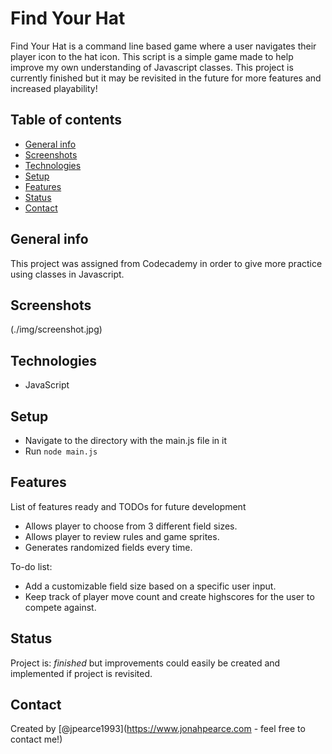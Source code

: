 # Find Your Hat 
Find Your Hat is a command line based game where a user navigates their player icon to the hat icon. This script is a simple game made to help improve my own understanding of Javascript classes. This project is currently finished but it may be revisited in the future for more features and increased playability!

## Table of contents
* [General info](#general-info)
* [Screenshots](#screenshots)
* [Technologies](#technologies)
* [Setup](#setup)
* [Features](#features)
* [Status](#status)
* [Contact](#contact)

## General info
This project was assigned from Codecademy in order to give more practice using classes
in Javascript.

## Screenshots
(./img/screenshot.jpg)

## Technologies
* JavaScript

## Setup
* Navigate to the directory with the main.js file in it
* Run `node main.js`

## Features
List of features ready and TODOs for future development
* Allows player to choose from 3 different field sizes.
* Allows player to review rules and game sprites.
* Generates randomized fields every time.

To-do list:
* Add a customizable field size based on a specific user input.
* Keep track of player move count and create highscores for the user to compete against.

## Status
Project is: _finished_ but improvements could easily be created and implemented if project is revisited.

## Contact
Created by [@jpearce1993](https://www.jonahpearce.com - feel free to contact me!)